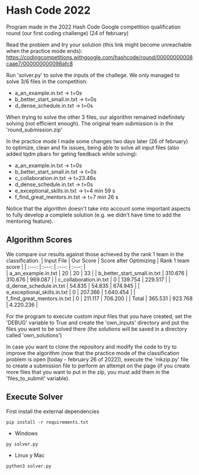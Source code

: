 # Hash Code 2022

Program made in the 2022 Hash Code Google competition qualification round (our first coding challenge) (24 of february)

Read the problem and try your solution (this link might become unreachable when the practice mode ends): https://codingcompetitions.withgoogle.com/hashcode/round/00000000008caae7/000000000098afc8 

Run 'solver.py' to solve the inputs of the challege. We only managed to solve 3/6 files in the competition:
- a_an_example.in.txt -> t=0s
- b_better_start_small.in.txt -> t=0s
- d_dense_schedule.in.txt -> t=0s

When trying to solve the other 3 files, our algorithm remained indefinitely solving (not efficient enough). The original team submission is in the 'round_submission.zip'

In the practice mode I made some changes two days later (26 of february) to optimize, clean and fix issues, being able to solve all input files (also added tqdm pbars for geting feedback while solving):
- a_an_example.in.txt -> t=0s
- b_better_start_small.in.txt -> t=0s
- c_collaboration.in.txt -> t=23.46s
- d_dense_schedule.in.txt -> t=0s
- e_exceptional_skills.in.txt -> t=4 min 59 s
- f_find_great_mentors.in.txt -> t=7 min 26 s

Notice that the algorithm doesn't take into account some important aspects to fully develop a complete solution (e.g. we didn't have time to add the mentoring feature).

## Algorithm Scores
We compare our results against those achieved by the rank 1 team in the classification.
| Input File | Our Score | Score after Optimizing | Rank 1 team score |
|     :---:      |  :---:   | :---: | :---: |  
| a_an_example.in.txt  |  20  | 20 | 33 |
| b_better_start_small.in.txt  | 310.676 | 310.676 | 969.087 |
| c_collaboration.in.txt  | 0 | 139.754 | 229.517 |
| d_dense_schedule.in.txt  | 54.835 | 54.835 | 674.945 |
| e_exceptional_skills.in.txt  | 0 | 207.366 | 1.640.454 |
| f_find_great_mentors.in.txt  | 0 | 211.117 | 706.200 |
| Total  | 365.531 | 923.768 | 4.220.236 |

For the program to execute custom input files that you have created, set the 'DEBUG' variable to True and create the 'own_inputs' directory and put the files you want to be solved there (the solutions will be saved in a directory called 'own_solutions')

In case you want to clone the repository and modify the code to try to improve the algorithm (now that the practice mode of the classification problem is open [today - february 26 of 2022]), execute the 'mkzip.py' file to create a submission file to perform an attempt on the page (if you create more files that you want to put in the zip, you must add them in the 'files_to_submit' variable).

## Execute Solver
First install the external dependencies
```
pip install -r requirements.txt
```
- Windows
```
py solver.py
```
- Linux y Mac
```
python3 solver.py
```
